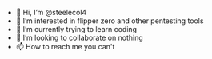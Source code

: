 - 👋 Hi, I’m @steelecol4
- 👀 I’m interested in flipper zero and other pentesting tools
- 🌱 I’m currently trying to learn coding 
- 💞️ I’m looking to collaborate on nothing
- 📫 How to reach me you can't

<!---
steelecol4/steelecol4 is a ✨ special ✨ repository because its `README.md` (this file) appears on your GitHub profile.
You can click the Preview link to take a look at your changes.
--->
